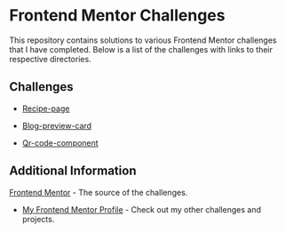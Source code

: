 # Frontend Mentor Challenges

This repository contains solutions to various Frontend Mentor challenges that I have completed. Below is a list of the challenges with links to their respective directories.

## Challenges

- [Recipe-page](./Recipe-page)  

- [Blog-preview-card](./Blog-preview-card)  

- [Qr-code-component](./Qr-code-component)

## Additional Information

[Frontend Mentor](https://www.frontendmentor.io) - The source of the challenges.
- [My Frontend Mentor Profile](https://www.frontendmentor.io/profile/Limnosa) - Check out my other challenges and projects.